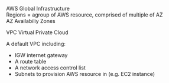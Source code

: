 AWS Global Infrastructure</br>
Regions = agroup of AWS resource, comprised of multiple of AZ</br>
AZ Availabiliy Zones</br>

VPC Virtual Private Cloud

A default VPC including:
- IGW internet gateway
- A route table
- A network access control list
- Subnets to provision AWS resource in (e.g. EC2 instance)
